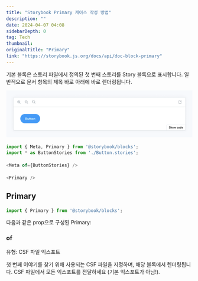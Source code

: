 ```yaml
---
title: "Storybook Primary 케이스 작성 방법"
description: ""
date: 2024-04-07 04:08
sidebarDepth: 0
tag: Tech
thumbnail: 
originalTitle: "Primary"
link: "https://storybook.js.org/docs/api/doc-block-primary"
---
```



기본 블록은 스토리 파일에서 정의된 첫 번째 스토리를 Story 블록으로 표시합니다. 일반적으로 문서 항목의 제목 바로 아래에 바로 렌더링됩니다.

![Primary_0 이미지](./img/Primary_0.png)

```js
import { Meta, Primary } from '@storybook/blocks';
import * as ButtonStories from './Button.stories';

<Meta of={ButtonStories} />

<Primary />
```

## Primary



```js
import { Primary } from '@storybook/blocks';
```

다음과 같은 prop으로 구성된 Primary:

### of

유형: CSF 파일 익스포트



첫 번째 이야기를 찾기 위해 사용되는 CSF 파일을 지정하며, 해당 블록에서 렌더링됩니다. CSF 파일에서 모든 익스포트를 전달하세요 (기본 익스포트가 아님!).